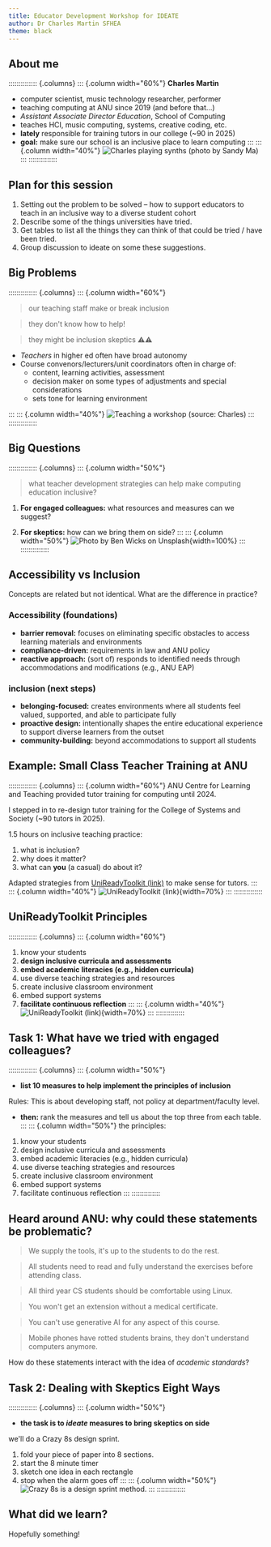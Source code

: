 ```yaml
---
title: Educator Development Workshop for IDEATE
author: Dr Charles Martin SFHEA
theme: black
---
```


## About me

:::::::::::::: {.columns}
::: {.column width="60%"}
**Charles Martin**

- computer scientist, music technology researcher, performer
- teaching computing at ANU since 2019 (and before that...)
- _Assistant Associate Director Education_, School of Computing
- teaches HCI, music computing, systems, creative coding, etc.
- **lately** responsible for training tutors in our college (~90 in 2025)
- **goal:** make sure our school is an inclusive place to learn computing
:::
::: {.column width="40%"}
![Charles playing synths (photo by Sandy Ma)](img/2024-05-29-concert-8-small.jpg)
:::
::::::::::::::

## Plan for this session

1. Setting out the problem to be solved – how to support educators to teach in an inclusive way to a diverse student cohort
2. Describe some of the things universities have tried.
3. Get tables to list all the things they can think of that could be tried / have been tried.
4. Group discussion to ideate on some these suggestions. 

## Big Problems

:::::::::::::: {.columns}
::: {.column width="60%"}
> our teaching staff make or break inclusion

> they don't know how to help!

> they might be inclusion skeptics ⚠️⚠️

- _Teachers_ in higher ed often have broad autonomy
- Course convenors/lecturers/unit coordinators often in charge of:
    - content, learning activities, assessment
    - decision maker on some types of adjustments and special considerations
    - sets tone for learning environment

:::
::: {.column width="40%"}
![Teaching a workshop (source: Charles)](img/teaching-at-nime.jpg)
:::
::::::::::::::

## Big Questions

:::::::::::::: {.columns}
::: {.column width="50%"}
> what teacher development strategies can help make computing education inclusive?

1. **For engaged colleagues:** what resources and measures can we suggest?

2. **For skeptics:** how can we bring them on side?
:::
::: {.column width="50%"}
![Photo by Ben Wicks on Unsplash](img/ben-wicks-sAnzTshqtWE-unsplash.jpg){width=100%}
:::
::::::::::::::

## Accessibility vs Inclusion

Concepts are related but not identical. What are the difference in practice?

### Accessibility (foundations)

- **barrier removal:** focuses on eliminating specific obstacles to access learning materials and environments
- **compliance-driven:** requirements in law and ANU policy
- **reactive approach:** (sort of) responds to identified needs through accommodations and modifications (e.g., ANU EAP)

### inclusion (next steps)

- **belonging-focused:** creates environments where all students feel valued, supported, and able to participate fully
- **proactive design:** intentionally shapes the entire educational experience to support diverse learners from the outset
- **community-building:** beyond accommodations to support all students

## Example: Small Class Teacher Training at ANU

:::::::::::::: {.columns}
::: {.column width="60%"}
ANU Centre for Learning and Teaching provided tutor training for computing until 2024.

I stepped in to re-design tutor training for the College of Systems and Society (~90 tutors in 2025).

1.5 hours on inclusive teaching practice:

1. what is inclusion?
2. why does it matter?
3. what can **you** (a casual) do about it?

Adapted strategies from [UniReadyToolkit (link)](https://unireadytoolkit.com.au/wp-content/uploads/2024/08/Inclusive-teaching-guide.pdf) to make sense for tutors.
:::
::: {.column width="40%"}
![[UniReadyToolkit (link)](https://unireadytoolkit.com.au/wp-content/uploads/2024/08/Inclusive-teaching-guide.pdf)](img/unireadytoolkit-inclusive-teaching.png){width=70%}
:::
::::::::::::::

## UniReadyToolkit Principles

:::::::::::::: {.columns}
::: {.column width="60%"}
1. know your students
2. **design inclusive curricula and assessments**
3. **embed academic literacies (e.g., hidden curricula)**
4. use diverse teaching strategies and resources
5. create inclusive classroom environment
6. embed support systems
7. **facilitate continuous reflection**
:::
::: {.column width="40%"}
![[UniReadyToolkit (link)](https://unireadytoolkit.com.au/wp-content/uploads/2024/08/Inclusive-teaching-guide.pdf)](img/unireadytoolkit-inclusive-teaching.png){width=70%}
:::
::::::::::::::

## Task 1: What have we tried with engaged colleagues?

:::::::::::::: {.columns}
::: {.column width="50%"}
<!-- The idea of this task is to list measures and resources that can be used to develop teachers to support **inclusion** in education. -->

- **list 10 measures to help implement the principles of inclusion**

<!-- The idea of this task is to list 10 measures and resources that can help staff to enact the principles of **inclusion** in education. -->

Rules: This is about developing staff, not policy at department/faculty level.

- **then:** rank the measures and tell us about the top three from each table.
:::
::: {.column width="50%"}
the principles: 

1. know your students
2. design inclusive curricula and assessments
3. embed academic literacies (e.g., hidden curricula)
4. use diverse teaching strategies and resources
5. create inclusive classroom environment
6. embed support systems
7. facilitate continuous reflection
:::
::::::::::::::

## Heard around ANU: why could these statements be problematic?

> We supply the tools, it's up to the students to do the rest.

> All students need to read and fully understand the exercises before attending class.

> All third year CS students should be comfortable using Linux.

> You won't get an extension without a medical certificate.

> You can't use generative AI for any aspect of this course.

> Mobile phones have rotted students brains, they don't understand computers anymore.

How do these statements interact with the idea of _academic standards_?

## Task 2: Dealing with Skeptics Eight Ways

:::::::::::::: {.columns}
::: {.column width="50%"}
- **the task is to _ideate_ measures to bring skeptics on side**

we'll do a Crazy 8s design sprint.

1. fold your piece of paper into 8 sections.
2. start the 8 minute timer
3. sketch one idea in each rectangle
4. stop when the alarm goes off
:::
::: {.column width="50%"}
![[Crazy 8s](https://designsprintkit.withgoogle.com/methodology/phase3-sketch/crazy-8s) is a design sprint method.](img/crazy-8s.png)
:::
::::::::::::::

## What did we learn?

Hopefully something!


<!-- 
## Attendance 1

In your table, discuss ideas for encouraging attendance in your courses, or courses in our school.

Aim for 15 ideas (one Post-It per idea).

Be prepared to share 3 with the room at the end.

Goal is very broad range of tactics!

Be ambitious, chaotic, ruthless, understanding, etc.

Can include ideas you have/haven’t tried, would/wouldn’t do, evidence supported or not.
Can encompass things you could do now or would require course design.
Don’t worry about resources/costs!
Don’t worry about what students might think!
Don’t worry about ANU policy!
Weird and entertaining ideas encouraged!
Only limitations is all ideas will be shared with the school.

## Attendance 2


Do this in Miro – QR code for link!
Each table: share your top tactics (must be unique!) and we will get them on Miro for discussion.
You can start by putting your top tactic on Miro (follow QR code!)
Discussion questions:
Who is responsible for change?
What would it take to make it a reality?
Would it be effective?
Are there disadvantages?

At the end: Collect all the ideas and bring them together to document.
 -->
